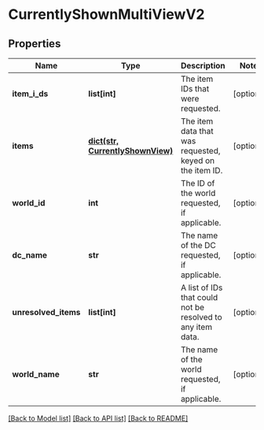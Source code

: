 # CurrentlyShownMultiViewV2

## Properties
Name | Type | Description | Notes
------------ | ------------- | ------------- | -------------
**item_i_ds** | **list[int]** | The item IDs that were requested. | [optional] 
**items** | [**dict(str, CurrentlyShownView)**](CurrentlyShownView.md) | The item data that was requested, keyed on the item ID. | [optional] 
**world_id** | **int** | The ID of the world requested, if applicable. | [optional] 
**dc_name** | **str** | The name of the DC requested, if applicable. | [optional] 
**unresolved_items** | **list[int]** | A list of IDs that could not be resolved to any item data. | [optional] 
**world_name** | **str** | The name of the world requested, if applicable. | [optional] 

[[Back to Model list]](../README.md#documentation-for-models) [[Back to API list]](../README.md#documentation-for-api-endpoints) [[Back to README]](../README.md)


